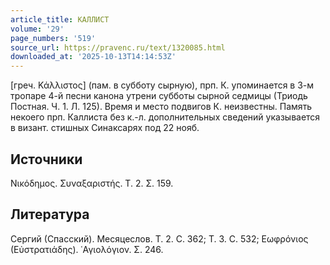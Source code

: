 ```yaml
---
article_title: КАЛЛИСТ
volume: '29'
page_numbers: '519'
source_url: https://pravenc.ru/text/1320085.html
downloaded_at: '2025-10-13T14:14:53Z'
---
```


[греч. Κάλλιστος] (пам. в субботу сырную), прп. К. упоминается в 3-м тропаре 4-й песни канона утрени субботы сырной седмицы (Триодь Постная. Ч. 1. Л. 125). Время и место подвигов К. неизвестны. Память некоего прп. Каллиста без к.-л. дополнительных сведений указывается в визант. стишных Синаксарях под 22 нояб.

## Источники

Νικόδημος. Συναξαριστής. Τ. 2. Σ. 159.

## Литература

Сергий (Спасский). Месяцеслов. Т. 2. С. 362; Т. 3. С. 532; Εωφρόνιος (Εὐστρατιάδης). ῾Αγιολόγιον. Σ. 246.
